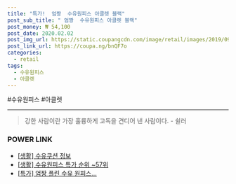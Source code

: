 ```yaml
--- 
title: "특가!  엄짱  수유원피스 아클렛 블랙" 
post_sub_title: " 엄짱  수유원피스 아클렛 블랙" 
post_money: ₩ 54,100 
post_date: 2020.02.02 
post_img_url: https://static.coupangcdn.com/image/retail/images/2019/09/16/12/3/d3575a1a-8a59-4fb1-8e7a-8ceec1556c4d.jpg 
post_link_url: https://coupa.ng/bnQF7o 
categories: 
  - retail 
tags: 
  - 수유원피스 
  - 아클렛 
--- 
```

  #수유원피스 #아클렛 
<hr> 

> 강한 사람이란 가장 훌륭하게 고독을 견디어 낸 사람이다. - 쉴러 


### POWER LINK

* <a href="https://blog.naver.com/santokki14/221767550133" target="_blank"> [생활] 수유쿠션 정보 </a>
* <a href="https://blog.naver.com/sakai111/221793150187" target="_blank"> [생활] 수유원피스 특가 순위 ~57위</a>
* <a href="https://blog.naver.com/an0733/221790440405" target="_blank">[특가] 엄짱 플린 수유 원피스...</a>
